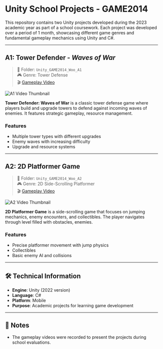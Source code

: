 # Unity School Projects - GAME2014

This repository contains two Unity projects developed during the 2023 academic year as part of a school coursework. Each project was developed over a period of 1 month, showcasing different game genres and fundamental gameplay mechanics using Unity and C#.

---

## A1: Tower Defender - *Waves of War*

> 📁 Folder: `Unity_GAME2014_Woo_A1`  
> 🎮 Genre: Tower Defense  
> 🎬 [Gameplay Video](https://youtu.be/sOtYVJ6maYU)

![A1 Video Thumbnail](https://img.youtube.com/vi/sOtYVJ6maYU/hqdefault.jpg)

**Tower Defender: Waves of War** is a classic tower defense game where players build and upgrade towers to defend against incoming waves of enemies. It features strategic gameplay, resource management.

### Features
- Multiple tower types with different upgrades  
- Enemy waves with increasing difficulty  
- Upgrade and resource systems

---

## A2: 2D Platformer Game

> 📁 Folder: `Unity_GAME2014_Woo_A2`  
> 🎮 Genre: 2D Side-Scrolling Platformer  
> 🎬 [Gameplay Video](https://youtu.be/klfbza0nP0Q)

![A2 Video Thumbnail](https://img.youtube.com/vi/klfbza0nP0Q/hqdefault.jpg)

**2D Platformer Game** is a side-scrolling game that focuses on jumping mechanics, enemy encounters, and collectibles. The player navigates through level filled with obstacles, enemies.

### Features
- Precise platformer movement with jump physics  
- Collectibles
- Basic enemy AI and collisions  

---

## 🛠 Technical Information

- **Engine**: Unity (2022 version)  
- **Language**: C#  
- **Platform**: Mobile  
- **Purpose**: Academic projects for learning game development

---

## 📌 Notes

- The gameplay videos were recorded to present the projects during school evaluations.

